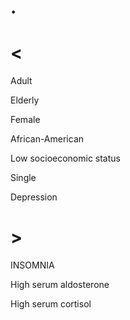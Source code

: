 # .

# <

Adult

Elderly

Female

African-American

Low socioeconomic status

Single

Depression

# >

INSOMNIA

High serum aldosterone

High serum cortisol
